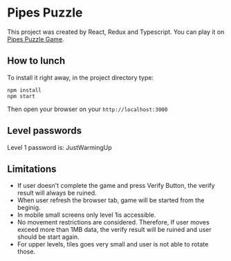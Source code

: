 # Pipes Puzzle

This project was created by React, Redux and Typescript. You can play it on [Pipes Puzzle Game](https://nilou.daneshvar.me).

## How to lunch

To install it right away, in the project directory type:

    npm install
    npm start

Then open your browser on your `http://localhost:3000`

## Level passwords

Level 1 password is: JustWarmingUp

## Limitations

* If user doesn't complete the game and press Verify Button, the verify result will always be ruined.
* When user refresh the browser tab, game will be started from the beginig.
* In mobile small screens only level 1is accessible.
* No movement restrictions are considered. Therefore, If user moves exceed more than 1MB data, the verify result will be ruined and user should be start again.
* For upper levels, tiles goes very small and user is not able to rotate those.

